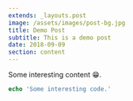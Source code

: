 ```yaml
---
extends: _layouts.post
image: /assets/images/post-bg.jpg
title: Demo Post
subtitle: This is a demo post
date: 2018-09-09
section: content
---
```


Some interesting content 😁. 

```php
echo 'Some interesting code.'
```
